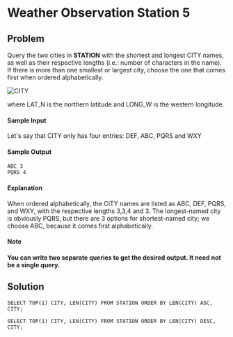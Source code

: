 # Weather Observation Station 5

## Problem

Query the two cities in **STATION** with the shortest and longest CITY names, as well as their respective lengths (i.e.: number of characters in the name). If there is more than one smallest or largest city, choose the one that comes first when ordered alphabetically.

![CITY](https://github.com/MaheshMitikiri/github.io/blob/master/SQL/Hackerrank/Images/2.jpg)

where LAT_N is the northern latitude and LONG_W is the western longitude.

#### Sample Input

Let's say that CITY only has four entries: DEF, ABC, PQRS and WXY

#### Sample Output

    ABC 3
    PQRS 4

#### Explanation

When ordered alphabetically, the CITY names are listed as ABC, DEF, PQRS, and WXY, with the respective lengths 3,3,4 and 3. The longest-named city is obviously PQRS, but there are 3 options for shortest-named city; we choose ABC, because it comes first alphabetically.

#### Note
#### You can write two separate queries to get the desired output. It need not be a single query.

## Solution

```MS SQL
SELECT TOP(1) CITY, LEN(CITY) FROM STATION ORDER BY LEN(CITY) ASC, CITY;

SELECT TOP(1) CITY, LEN(CITY) FROM STATION ORDER BY LEN(CITY) DESC, CITY;
```
